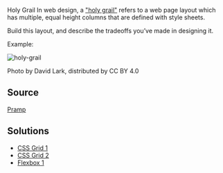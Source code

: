 Holy Grail
In web design, a ["holy grail"](https://en.wikipedia.org/wiki/Holy_grail_(web_design)) refers to a web page layout which has multiple, equal height columns that are defined with style sheets.

Build this layout, and describe the tradeoffs you’ve made in designing it.

Example:

![holy-grail](https://upload.wikimedia.org/wikipedia/commons/thumb/4/42/UnholyGrail.svg/621px-UnholyGrail.svg.png)

Photo by David Lark, distributed by CC BY 4.0

## Source

[Pramp](https://www.pramp.com/)

## Solutions

- [CSS Grid 1](css-grid-1)
- [CSS Grid 2](css-grid-2)
- [Flexbox 1](flexbox-1)